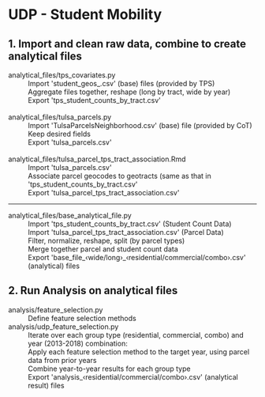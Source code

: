 # UDP - Student Mobility
## 1. Import and clean raw data, combine to create analytical files
<dl>
  <dt>analytical_files/tps_covariates.py </dt>
  <dd>Import 'student_geos_<year>.csv' (base) files (provided by TPS)</dd>
  <dd>Aggregate files together, reshape (long by tract, wide by year)</dd>
  <dd>Export 'tps_student_counts_by_tract.csv'</dd>
  <br />
  <dt>analytical_files/tulsa_parcels.py </dt>
  <dd>Import 'TulsaParcelsNeighborhood.csv' (base) file (provided by CoT)</dd>
  <dd>Keep desired fields</dd>
  <dd>Export 'tulsa_parcels.csv'</dd>
  <br />
  <dt>analytical_files/tulsa_parcel_tps_tract_association.Rmd </dt>
  <dd>Import 'tulsa_parcels.csv'</dd>
  <dd>Associate parcel geocodes to geotracts (same as that in 'tps_student_counts_by_tract.csv'</dd>
  <dd>Export 'tulsa_parcel_tps_tract_association.csv'</dd>
  <hr />
  <dt>analytical_files/base_analytical_file.py</dt>
  <dd>Import 'tps_student_counts_by_tract.csv' (Student Count Data)</dd>
  <dd>Import 'tulsa_parcel_tps_tract_association.csv' (Parcel Data)</dd>
  <dd>Filter, normalize, reshape, split (by parcel types)</dd>
  <dd>Merge together parcel and student count data</dd>
  <dd>Export 'base_file_&lsaquo;wide/long&rsaquo;_&lsaquo;residential/commercial/combo&rsaquo;.csv' (analytical) files</dd>
</dl>

## 2. Run Analysis on analytical files
<dl>
  <dt>analysis/feature_selection.py</dt>
  <dd>Define feature selection methods</dd> 
  <dt>analysis/udp_feature_selection.py</dt>
  <dd>Iterate over each group type (residential, commercial, combo) and year (2013-2018) combination:</dd>
  <dd>Apply each feature selection method to the target year, using parcel data from prior years</dd>
  <dd>Combine year-to-year results for each group type</dd>
  <dd>Export 'analysis_&lsaquo;residential/commercial/combo&rsaquo;.csv' (analytical result) files</dd>
</dl>
  
